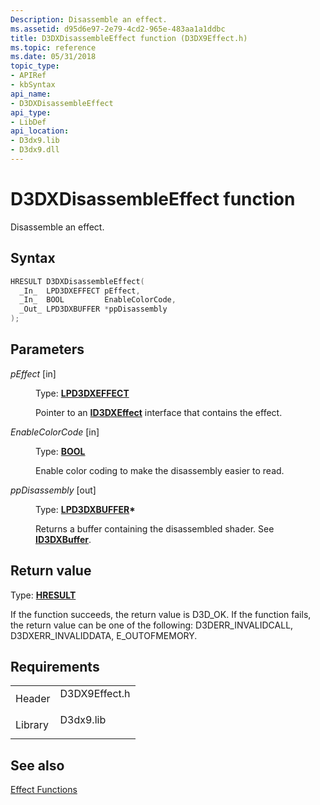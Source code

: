 ```yaml
---
Description: Disassemble an effect.
ms.assetid: d95d6e97-2e79-4cd2-965e-483aa1a1ddbc
title: D3DXDisassembleEffect function (D3DX9Effect.h)
ms.topic: reference
ms.date: 05/31/2018
topic_type: 
- APIRef
- kbSyntax
api_name: 
- D3DXDisassembleEffect
api_type: 
- LibDef
api_location: 
- D3dx9.lib
- D3dx9.dll
---
```


# D3DXDisassembleEffect function

Disassemble an effect.

## Syntax


```C++
HRESULT D3DXDisassembleEffect(
  _In_  LPD3DXEFFECT pEffect,
  _In_  BOOL         EnableColorCode,
  _Out_ LPD3DXBUFFER *ppDisassembly
);
```



## Parameters

<dl> <dt>

*pEffect* \[in\]
</dt> <dd>

Type: **[**LPD3DXEFFECT**](id3dxeffect.md)**

Pointer to an [**ID3DXEffect**](id3dxeffect.md) interface that contains the effect.

</dd> <dt>

*EnableColorCode* \[in\]
</dt> <dd>

Type: **[**BOOL**](../winprog/windows-data-types.md)**

Enable color coding to make the disassembly easier to read.

</dd> <dt>

*ppDisassembly* \[out\]
</dt> <dd>

Type: **[**LPD3DXBUFFER**](id3dxbuffer.md)\***

Returns a buffer containing the disassembled shader. See [**ID3DXBuffer**](id3dxbuffer.md).

</dd> </dl>

## Return value

Type: **[**HRESULT**](https://msdn.microsoft.com/library/Bb401631(v=MSDN.10).aspx)**

If the function succeeds, the return value is D3D\_OK. If the function fails, the return value can be one of the following: D3DERR\_INVALIDCALL, D3DXERR\_INVALIDDATA, E\_OUTOFMEMORY.

## Requirements



|                    |                                                                                          |
|--------------------|------------------------------------------------------------------------------------------|
| Header<br/>  | <dl> <dt>D3DX9Effect.h</dt> </dl> |
| Library<br/> | <dl> <dt>D3dx9.lib</dt> </dl>     |



## See also

<dl> <dt>

[Effect Functions](dx9-graphics-reference-effects-functions.md)
</dt> </dl>

 

 